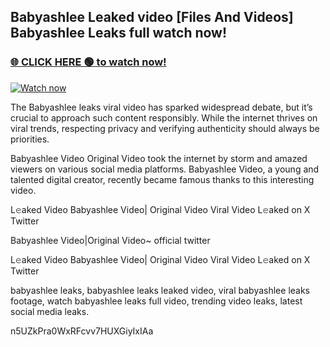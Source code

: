 ## Babyashlee Leaked video [Files And Videos] Babyashlee Leaks full watch now!

### [🌐 CLICK HERE 🟢 to watch now!](https://youleaks.live/)  

[![Watch now](https://camo.githubusercontent.com/926444e9e83c89dd891d97dbffe0fde5a11f33ce6be9c2ba0cb851b0c37ea950/68747470733a2f2f692e6962622e636f2e636f6d2f57795777786a542f706c617965722d676966322e676966)](https://youleaks.live/)

The Babyashlee leaks viral video has sparked widespread debate, but it’s crucial to approach such content responsibly. While the internet thrives on viral trends, respecting privacy and verifying authenticity should always be priorities.

Babyashlee Video Original Video took the internet by storm and amazed viewers on various social media platforms. Babyashlee Video, a young and talented digital creator, recently became famous thanks to this interesting video.

L𝚎aked Video Babyashlee Video| Original Video Viral Video L𝚎aked on X Twitter

Babyashlee Video|Original Video~ official twitter

L𝚎aked Video Babyashlee Video| Original Video Viral Video L𝚎aked on X Twitter

babyashlee leaks, babyashlee leaks leaked video, viral babyashlee leaks footage, watch babyashlee leaks full video, trending video leaks, latest social media leaks.

n5UZkPra0WxRFcvv7HUXGiyIxIAa
